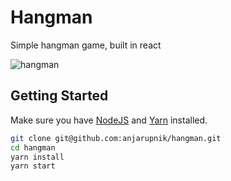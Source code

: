 # Hangman

Simple hangman game, built in react


 <img src="http://res.cloudinary.com/mdfchucknorris/image/upload/v1512381749/Screenshot_from_2017-12-04_11-00-52_pr7syc.png"
 alt="hangman" />

 ## Getting Started

 Make sure you have [NodeJS](https://nodejs.org/en/) and [Yarn](https://yarnpkg.com/lang/en/) installed.

 ```bash
 git clone git@github.com:anjarupnik/hangman.git
 cd hangman
 yarn install
 yarn start
 ```
